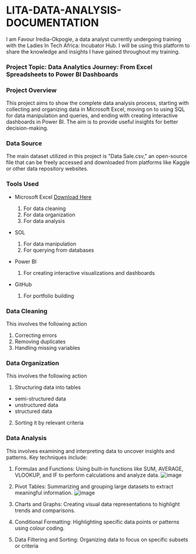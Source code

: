 # LITA-DATA-ANALYSIS-DOCUMENTATION
I am Favour Iredia-Okpogie, a data analyst currently undergoing training with the Ladies In Tech Africa: Incubator Hub. I will be using this platform to share the knowledge and insights I have gained throughout my training.
### Project Topic:  Data Analytics Journey: From Excel Spreadsheets to Power BI Dashboards

### Project Overview
This project aims to show the complete data analysis process, starting with collecting and organizing data in Microsoft Excel, moving on to using SQL for data manipulation and queries, and ending with creating interactive dashboards in Power BI. The aim is to provide useful insights for better decision-making.

### Data Source
The main dataset utilized in this project is "Data Sale.csv," an open-source file that can be freely accessed and downloaded from platforms like Kaggle or other data repository websites.

### Tools Used
- Microsoft Excel [Download Here](https://wwww.microsoft.com)
  1. For data cleaning
  2. For data organization
  3. For data analysis
  
 - SOL
   1. For data manipulation
   2. For querying from databases

 - Power BI
   1. For creating interactive visualizations and dashboards

  - GitHub
    1. For portfolio building

### Data Cleaning
This involves the following action
1. Correcting errors
2. Removing duplicates
3. Handling missing variables

### Data Organization
This involves the following action
1. Structuring data into tables
  - semi-structured data
  - unstructured data
  - structured data
2. Sorting it by relevant criteria

### Data Analysis
This involves examining and interpreting data to uncover insights and patterns. Key techniques include:
1. Formulas and Functions: Using built-in functions like SUM, AVERAGE, VLOOKUP, and IF to perform calculations and analyze data.
   ![image](https://github.com/user-attachments/assets/22e7307b-8e9f-4c59-bc99-cb48d9b7d8ac)
2. Pivot Tables: Summarizing and grouping large datasets to extract meaningful information.
   ![image](https://github.com/user-attachments/assets/51d28040-8a6e-46b6-b5a1-8fc4f66115e0)

3. Charts and Graphs: Creating visual data representations to highlight trends and comparisons.
6. Conditional Formatting: Highlighting specific data points or patterns using colour coding.
7. Data Filtering and Sorting: Organizing data to focus on specific subsets or criteria





